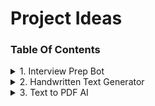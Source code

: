 # Project Ideas

### Table Of Contents

<details> 

<summary> 1. Interview Prep Bot </summary>

### [1. Interview Prep Bot](/Interview%20Prep%20Bot/Interview_Prep_BOT.md)

The Interview Prep Chatbot is an AI-powered conversational agent designed to assist job seekers in preparing for interviews by leveraging the experiences and feedback of previously hired candidates. The chatbot will provide personalized guidance, practice questions, and resources tailored to the user's desired job role, industry, and specific interview scenario.

</details>

<details> 

<summary> 2. Handwritten Text Generator </summary>

### [2. Handwritten Text Generator](/Handwritten%20Text%20Generator/Hand_Written_Text_Generator.md)

To develop an AI-powered system that can analyze handwritten notes, generate stylized text based on the user's handwriting, and create realistic-looking handwritten texts or fonts that can be used across various platforms.

</details>

<details> 

<summary> 3. Text to PDF AI </summary>

### [3. Text to PDF AI](/Text%20to%20pdf%20AI/Text_to_pdf_AI.md)

The Text to PDF AI will be an AI-powered tool designed to transform plain text or text files into professionally formatted PDF documents. It will leverage advanced natural language processing (NLP) and layout optimization techniques to enhance the visual appeal and readability of the generated PDFs. It will analyze the text structure,and will apply appropriate formatting styles, handle tables and images, and generate a professional-looking PDF output.

</details>
